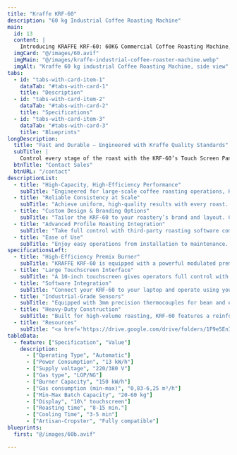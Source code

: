```yaml
---
title: "Kraffe KRF-60"
description: "60 kg Industrial Coffee Roasting Machine" 
main:
  id: 13
  content: |
    Introducing KRAFFE KRF-60: 60KG Commercial Coffee Roasting Machine, designed for large-scale roasters and high-demand operations seeking unparalleled consistency, premium quality, and maximum efficiency in every batch.
  imgCard: "@/images/60.avif"
  imgMain: "@/images/kraffe-industrial-coffee-roaster-machine.webp"
  imgAlt: "Kraffe 60 kg industrial Coffee Roasting Machine, side view"
tabs:
  - id: "tabs-with-card-item-1"
    dataTab: "#tabs-with-card-1"
    title: "Description"
  - id: "tabs-with-card-item-2"
    dataTab: "#tabs-with-card-2"
    title: "Specifications"
  - id: "tabs-with-card-item-3"
    dataTab: "#tabs-with-card-3"
    title: "Blueprints"
longDescription:
  title: "Fast and Durable – Engineered with Kraffe Quality Standards"
  subTitle: |
    Control every stage of the roast with the KRF-60’s Touch Screen Panel and enjoy automatic profile roasting through third-party software. Customize color, details, and features to create the perfect industrial coffee roaster for your business.
  btnTitle: "Contact Sales"
  btnURL: "/contact"
descriptionList:
  - title: "High-Capacity, High-Efficiency Performance"
    subTitle: "Engineered for large-scale coffee roasting operations, KRAFFE KRF-60 features a powerful modulated premix burner and advanced insulation to maximize energy efficiency and minimize heat loss—even in continuous production settings."
  - title: "Reliable Consistency at Scale"
    subTitle: "Achieve uniform, high-quality results with every roast. KRF-60’s robust construction, precise variable controls, and responsive temperature sensors ensure consistency, no matter the batch size or roasting frequency."
  - title: "Custom Design & Branding Options"
    subTitle: "Tailor the KRF-60 to your roastery’s brand and layout. Choose from a range of colors and configurations, and add your company logo directly to the machine for a bold, professional statement in your production space."
  - title: "Advanced Profile Roasting Integration"
    subTitle: "Take full control with third-party roasting software compatibility. KRF-60 enables precise profiling for each origin and roast level, making it easy to reproduce exceptional results across large volumes."
  - title: "Ease of Use"
    subTitle: "Enjoy easy operations from installation to maintenance. KRAFFE Coffee Roasters are designed for a smooth setup and simple upkeep, allowing you to focus on perfecting your roasts."
specificationsLeft:
  - title: "High-Efficiency Premix Burner"
    subTitle: "KRAFFE KRF-60 is equipped with a powerful modulated premix burner that delivers rapid, even heat distribution with low gas consumption—ideal for large-batch, energy-conscious roasting."
  - title: "Large Touchscreen Interface"
    subTitle: "A 10-inch touchscreen gives operators full control with real-time temperature monitoring, development time tracking, and labeled key variables for accurate repeatability."
  - title: "Software Integration"
    subTitle: "Connect your KRF-60 to your laptop and operate using your preferred roasting software. Create, save, and run custom roast profiles to maintain consistent quality across every batch."
  - title: "Industrial-Grade Sensors"
    subTitle: "Equipped with 3mm precision thermocouples for bean and environment temperatures, the KRF-60 provides reliable, real-time feedback for full control over each stage of the roast."
  - title: "Heavy-Duty Construction"
    subTitle: "Built for high-volume roasting, KRF-60 features a reinforced steel frame, durable drum mechanics, and long-life components—ensuring smooth, uninterrupted performance in demanding production environments."
  - title: "Resources"
    subTitle: "<a href='https://drive.google.com/drive/folders/1F9e5EnI17jGkLRrw7HO03CCXrCJqcPnb' target='_blank' rel='noopener noreferrer' class='text-orange-500 hover:text-orange-600 dark:text-orange-400 dark:hover:text-orange-300 hover:underline'>Download User Manuals and Catalogs</a>"
tableData:
  - feature: ["Specification", "Value"]
    description:
      - ["Operating Type", "Automatic"]
      - ["Power Consumption", "13 kW/h"]
      - ["Supply voltage", "220/380 V"]
      - ["Gas type", "LGP/NG"]
      - ["Burner Capacity", "150 kW/h"]
      - ["Gas consumption (min-max)", "0,83-6,25 m³/h"]
      - ["Min-Max Batch Capacity", "20-60 kg"]
      - ["Display", "10\" touchscreen"]
      - ["Roasting time", "8-15 min."]
      - ["Cooling Time", "3-5 min"]
      - ["Artisan-Cropster", "Fully compatible"]
blueprints:
  first: "@/images/60b.avif"

---
```

